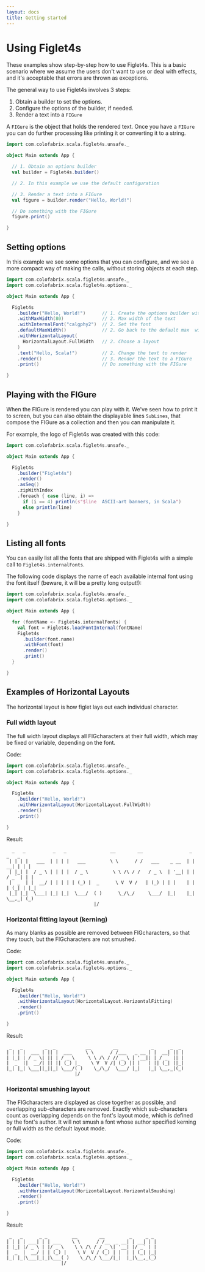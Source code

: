 ```yaml
---
layout: docs
title: Getting started
---
```

# Using Figlet4s

These examples show step-by-step how to use Figlet4s. This is a basic scenario where we assume the
users don't want to use or deal with effects, and it's acceptable that errors are thrown as
exceptions.

The general way to use Figlet4s involves 3 steps:

1. Obtain a builder to set the options.
2. Configure the options of the builder, if needed.
3. Render a text into a `FIGure`

A `FIGure` is the object that holds the rendered text. Once you have a `FIGure` you can do further
processing like printing it or converting it to a string.

```scala
import com.colofabrix.scala.figlet4s.unsafe._

object Main extends App {

  // 1. Obtain an options builder
  val builder = Figlet4s.builder()

  // 2. In this example we use the default configuration

  // 3. Render a text into a FIGure
  val figure = builder.render("Hello, World!")

  // Do something with the FIGure
  figure.print()

}
```

## Setting options

In this example we see some options that you can configure, and we see a more compact way of making
the calls, without storing objects at each step.

```scala
import com.colofabrix.scala.figlet4s.unsafe._
import com.colofabrix.scala.figlet4s.options._

object Main extends App {

  Figlet4s
    .builder("Hello, World!")      // 1. Create the options builder with a text to render
    .withMaxWidth(80)              // 2. Max width of the text
    .withInternalFont("calgphy2")  // 2. Set the font
    .defaultMaxWidth()             // 2. Go back to the default max  width
    .withHorizontalLayout(
      HorizontalLayout.FullWidth   // 2. Choose a layout
    )
    .text("Hello, Scala!")         // 2. Change the text to render
    .render()                      // 3. Render the text to a FIGure
    .print()                       // Do something with the FIGure

}
```
## Playing with the FIGure

When the FIGure is rendered you can play with it. We've seen how to print it to screen, but you can
also obtain the displayable lines `SubLines`, that compose the FIGure as a collection and then you
can manipulate it.

For example, the logo of Figlet4s was created with this code:

```scala
import com.colofabrix.scala.figlet4s.unsafe._

object Main extends App {

  Figlet4s
    .builder("Figlet4s")
    .render()
    .asSeq()
    .zipWithIndex
    .foreach { case (line, i) =>
      if (i == 4) println(s"$line  ASCII-art banners, in Scala")
      else println(line)
    }

}
```

## Listing all fonts

You can easily list all the fonts that are shipped with Figlet4s with a simple call to
`Figlet4s.internalFonts`.

The following code displays the name of each available internal font using the font itself (beware,
it will be a pretty long output!):

```scala
import com.colofabrix.scala.figlet4s.unsafe._
import com.colofabrix.scala.figlet4s.options._

object Main extends App {

  for (fontName <- Figlet4s.internalFonts) {
    val font = Figlet4s.loadFontInternal(fontName)
    Figlet4s
      .builder(font.name)
      .withFont(font)
      .render()
      .print()
  }

}
```

## Examples of Horizontal Layouts

The horizontal layout is how figlet lays out each individual character.

### Full width layout

The full width layout displays all FIGcharacters at their full width, which may be fixed or
variable, depending on the font.

Code:

```scala
import com.colofabrix.scala.figlet4s.unsafe._
import com.colofabrix.scala.figlet4s.options._

object Main extends App {

  Figlet4s
    .builder("Hello, World!")
    .withHorizontalLayout(HorizontalLayout.FullWidth)
    .render()
    .print()

}
```

Result:

```plaintext
  _   _          _   _                __        __                 _       _   _
 | | | |   ___  | | | |   ___         \ \      / /   ___    _ __  | |   __| | | |
 | |_| |  / _ \ | | | |  / _ \         \ \ /\ / /   / _ \  | '__| | |  / _` | | |
 |  _  | |  __/ | | | | | (_) |  _      \ V  V /   | (_) | | |    | | | (_| | |_|
 |_| |_|  \___| |_| |_|  \___/  ( )      \_/\_/     \___/  |_|    |_|  \__,_| (_)
                                |/
```

### Horizontal fitting layout (kerning)

As many blanks as possible are removed between FIGcharacters, so that they touch, but the
FIGcharacters are not smushed.

Code:

```scala
import com.colofabrix.scala.figlet4s.unsafe._
import com.colofabrix.scala.figlet4s.options._

object Main extends App {

  Figlet4s
    .builder("Hello, World!")
    .withHorizontalLayout(HorizontalLayout.HorizontalFitting)
    .render()
    .print()

}
```

Result:

```plaintext
 _   _        _  _           __        __            _      _  _
| | | |  ___ | || |  ___     \ \      / /___   _ __ | |  __| || |
| |_| | / _ \| || | / _ \     \ \ /\ / // _ \ | '__|| | / _` || |
|  _  ||  __/| || || (_) |_    \ V  V /| (_) || |   | || (_| ||_|
|_| |_| \___||_||_| \___/( )    \_/\_/  \___/ |_|   |_| \__,_|(_)
                         |/
```

### Horizontal smushing layout

The FIGcharacters are displayed as close together as possible, and overlapping sub-characters are
removed. Exactly which sub-characters count as overlapping depends on the font's layout mode, which
is defined by the font's author. It will not smush a font whose author specified kerning or full
width as the default layout mode.

Code:

```scala
import com.colofabrix.scala.figlet4s.unsafe._
import com.colofabrix.scala.figlet4s.options._

object Main extends App {

  Figlet4s
    .builder("Hello, World!")
    .withHorizontalLayout(HorizontalLayout.HorizontalSmushing)
    .render()
    .print()

}
```

Result:

```plaintext
 _   _      _ _         __        __         _     _ _
| | | | ___| | | ___    \ \      / /__  _ __| | __| | |
| |_| |/ _ \ | |/ _ \    \ \ /\ / / _ \| '__| |/ _` | |
|  _  |  __/ | | (_) |    \ V  V / (_) | |  | | (_| |_|
|_| |_|\___|_|_|\___( )    \_/\_/ \___/|_|  |_|\__,_(_)
                    |/
```

